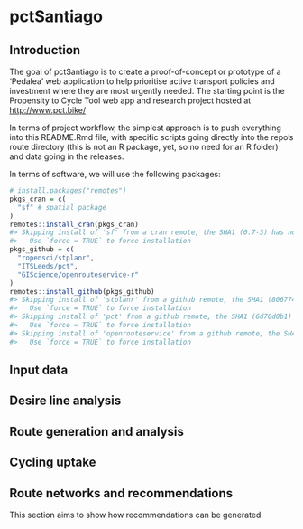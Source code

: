 
<!-- README.md is generated from README.Rmd. Please edit that file -->

# pctSantiago

## Introduction

The goal of pctSantiago is to create a proof-of-concept or prototype of
a ‘Pedalea’ web application to help prioritise active transport policies
and investment where they are most urgently needed. The starting point
is the Propensity to Cycle Tool web app and research project hosted at
<http://www.pct.bike/>

In terms of project workflow, the simplest approach is to push
everything into this README.Rmd file, with specific scripts going
directly into the repo’s route directory (this is not an R package, yet,
so no need for an R folder) and data going in the releases.

In terms of software, we will use the following packages:

``` r
# install.packages("remotes")
pkgs_cran = c(
  "sf" # spatial package
)
remotes::install_cran(pkgs_cran)
#> Skipping install of 'sf' from a cran remote, the SHA1 (0.7-3) has not changed since last install.
#>   Use `force = TRUE` to force installation
pkgs_github = c(
  "ropensci/stplanr",
  "ITSLeeds/pct",
  "GIScience/openrouteservice-r"
)
remotes::install_github(pkgs_github)
#> Skipping install of 'stplanr' from a github remote, the SHA1 (80677435) has not changed since last install.
#>   Use `force = TRUE` to force installation
#> Skipping install of 'pct' from a github remote, the SHA1 (6d70d0b1) has not changed since last install.
#>   Use `force = TRUE` to force installation
#> Skipping install of 'openrouteservice' from a github remote, the SHA1 (87a03ddd) has not changed since last install.
#>   Use `force = TRUE` to force installation
```

## Input data

## Desire line analysis

## Route generation and analysis

## Cycling uptake

## Route networks and recommendations

This section aims to show how recommendations can be generated.
